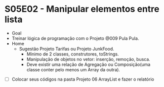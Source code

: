 # S05E02 - Manipular elementos entre lista
- Goal
- Treinar lógica de programação com o Projeto @009 Pula Pula.
- Home
    - Sugestão Projeto Tarifas ou Projeto JunkFood.
        - Mínimo de 2 classes, construtores, toStrings.
        - Manipulação de objetos no vetor: inserção, remoção, busca.
        - Deve existir uma relação de Agregação ou Composição(uma classe conter pelo menos um Array da outra).
- [ ] Colocar seus códigos na pasta Projeto 06 ArrayList e fazer o relatório